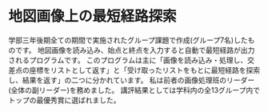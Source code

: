 # 地図画像上の最短経路探索
学部三年後期全ての期間で実施されたグループ課題で作成(グループ7名)したものです。
地図画像を読み込み、始点と終点を入力すると自動で最短経路が出力されるプログラムです。
このプログラムは主に「画像を読み込み・処理し、交差点の座標をリストとして返す」と「受け取ったリストをもとに最短経路を探索し、結果を返す」の二つに分かれています。
私は前者の画像処理班のリーダー(全体の副リーダー)を務めました。
講評結果としては学科内の全13グループ内でトップの最優秀賞に選ばれました。
